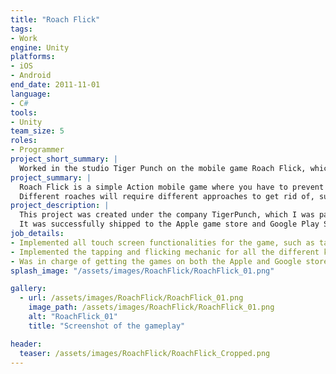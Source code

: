 ```yaml
---
title: "Roach Flick"
tags: 
- Work
engine: Unity
platforms: 
- iOS
- Android
end_date: 2011-11-01
language: 
- C#
tools: 
- Unity
team_size: 5
roles: 
- Programmer
project_short_summary: |
  Worked in the studio Tiger Punch on the mobile game Roach Flick, which was a simple Action mobile game where you have to swipe roaches crawling over the table into the toilet bowl to gain points.
project_summary: |
  Roach Flick is a simple Action mobile game where you have to prevent roaches from infesting your table by flicking them into the toilet.  
  Different roaches will require different approaches to get rid of, such as the Bomb Roach which will explode upon being tapped, or the Fat Roach which requires the player to tap it multiple times to make it flip.
project_description: |
  This project was created under the company TigerPunch, which I was part of during August 2011 to November 2011.  
  It was successfully shipped to the Apple game store and Google Play Store in November 2011.
job_details: 
- Implemented all touch screen functionalities for the game, such as tapping, flicking, and interacting with UIs.
- Implemented the tapping and flicking mechanic for all the different kinds of roaches, including feedback and scoring.
- Was in charge of getting the games on both the Apple and Google stores, including getting licenses, sending the game for approval, and setting up the game's resolutions for different types of phones.
splash_image: "/assets/images/RoachFlick/RoachFlick_01.png"

gallery:
  - url: /assets/images/RoachFlick/RoachFlick_01.png
    image_path: /assets/images/RoachFlick/RoachFlick_01.png
    alt: "RoachFlick_01"
    title: "Screenshot of the gameplay"

header:
  teaser: /assets/images/RoachFlick/RoachFlick_Cropped.png
---
```

